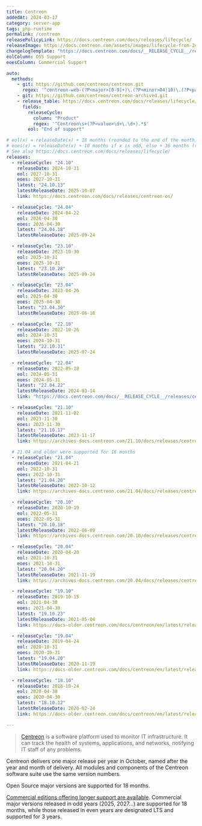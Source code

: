 ```yaml
---
title: Centreon
addedAt: 2024-03-17
category: server-app
tags: php-runtime
permalink: /centreon
releasePolicyLink: https://docs.centreon.com/docs/releases/lifecycle/
releaseImage: https://docs.centreon.com/assets/images/lifecycle-from-24.10-de6e3693d62648fbe4760ab65fa21015.png
changelogTemplate: "https://docs.centreon.com/docs/__RELEASE_CYCLE__/releases/centreon-os/#{{'__LATEST__'|replace:'.',''}}"
eolColumn: OSS Support
eoesColumn: Commercial Support

auto:
  methods:
    - git: https://github.com/centreon/centreon.git
      regex: '^centreon-web-(?P<major>[0-9]+)\.(?P<minor>04|10)\.(?P<patch>[0-9]+)$'
    - git: https://github.com/centreon/centreon-archived.git
    - release_table: https://docs.centreon.com/docs/releases/lifecycle/
      fields:
        releaseCycle:
          column: "Product"
          regex: '^Centreon\s+(?P<value>\d+\.\d+).*$'
        eol: "End of support"

# eol(x) = releaseDate(x) + 18 months (rounded to the end of the month).
# eoes(x) = releaseDate(x) + 18 months if x is odd, else + 36 months (rounded to the end of the month).
# See also https://docs.centreon.com/docs/releases/lifecycle/
releases:
  - releaseCycle: "24.10"
    releaseDate: 2024-10-31
    eol: 2027-10-31
    eoes: 2027-10-31
    latest: "24.10.13"
    latestReleaseDate: 2025-10-07
    link: https://docs.centreon.com/docs/releases/centreon-os/

  - releaseCycle: "24.04"
    releaseDate: 2024-04-22
    eol: 2026-04-30
    eoes: 2026-04-30
    latest: "24.04.18"
    latestReleaseDate: 2025-09-24

  - releaseCycle: "23.10"
    releaseDate: 2023-10-30
    eol: 2025-10-31
    eoes: 2025-10-31
    latest: "23.10.28"
    latestReleaseDate: 2025-09-24

  - releaseCycle: "23.04"
    releaseDate: 2023-04-26
    eol: 2025-04-30
    eoes: 2025-04-30
    latest: "23.04.30"
    latestReleaseDate: 2025-06-16

  - releaseCycle: "22.10"
    releaseDate: 2022-10-26
    eol: 2024-10-31
    eoes: 2024-10-31
    latest: "22.10.31"
    latestReleaseDate: 2025-07-24

  - releaseCycle: "22.04"
    releaseDate: 2022-05-18
    eol: 2024-05-31
    eoes: 2024-05-31
    latest: "22.04.22"
    latestReleaseDate: 2024-03-14
    link: "https://docs.centreon.com/docs/__RELEASE_CYCLE__/releases/centreon-core/#{{'__LATEST__'|replace:'.',''}}"

  - releaseCycle: "21.10"
    releaseDate: 2021-11-02
    eol: 2023-11-30
    eoes: 2023-11-30
    latest: "21.10.17"
    latestReleaseDate: 2023-11-17
    link: https://archives-docs.centreon.com/21.10/docs/releases/centreon-core/#211017

  # 21.04 and older were supported for 18 months
  - releaseCycle: "21.04"
    releaseDate: 2021-04-21
    eol: 2022-10-31
    eoes: 2022-10-31
    latest: "21.04.20"
    latestReleaseDate: 2022-10-12
    link: https://archives-docs.centreon.com/21.04/docs/releases/centreon-core/#210420

  - releaseCycle: "20.10"
    releaseDate: 2020-10-19
    eol: 2022-05-31
    eoes: 2022-05-31
    latest: "20.10.18"
    latestReleaseDate: 2022-06-09
    link: https://archives-docs.centreon.com/20.10/docs/releases/centreon-core/#201018

  - releaseCycle: "20.04"
    releaseDate: 2020-04-20
    eol: 2021-10-31
    eoes: 2021-10-31
    latest: "20.04.20"
    latestReleaseDate: 2021-11-19
    link: https://archives-docs.centreon.com/20.04/docs/releases/centreon-core/#200420

  - releaseCycle: "19.10"
    releaseDate: 2019-10-15
    eol: 2021-04-30
    eoes: 2021-04-30
    latest: "19.10.23"
    latestReleaseDate: 2021-05-04
    link: https://docs-older.centreon.com/docs/centreon/en/latest/release_notes/centreon-19.10.html

  - releaseCycle: "19.04"
    releaseDate: 2019-04-24
    eol: 2020-10-31
    eoes: 2020-10-31
    latest: "19.04.20"
    latestReleaseDate: 2020-11-19
    link: https://docs-older.centreon.com/docs/centreon/en/latest/release_notes/centreon-19.04.html

  - releaseCycle: "18.10"
    releaseDate: 2018-10-24
    eol: 2020-04-30
    eoes: 2020-04-30
    latest: "18.10.12"
    latestReleaseDate: 2020-02-24
    link: https://docs-older.centreon.com/docs/centreon/en/latest/release_notes/centreon-18.10.html

---
```


> [Centreon](https://www.centreon.com/) is a software platform used to monitor IT infrastructure.
> It can track the health of systems, applications, and networks, notifying IT staff of any problems.

Centreon delivers one major release per year in October, named after the year and month of delivery.
All modules and components of the Centreon software suite use the same version numbers.

Open Source major versions are supported for 18 months.

[Commercial editions offering longer support are available](https://www.centreon.com/centreon-editions/).
Commercial major versions released in odd years (2025, 2027...) are supported for 18 months,
while those released in even years are designated LTS and supported for 3 years.
